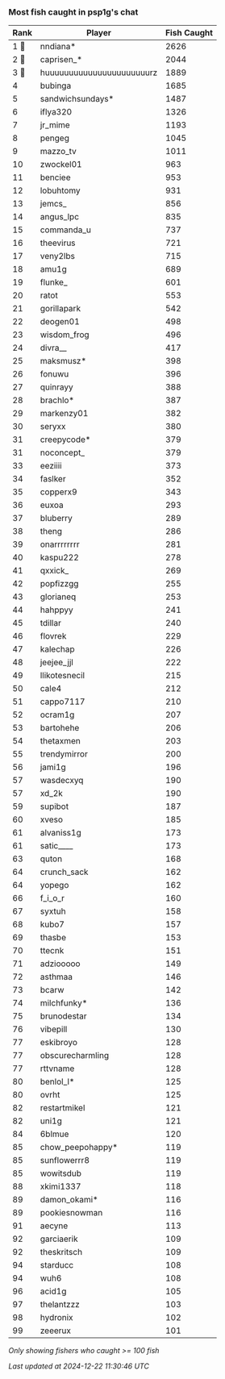 ### Most fish caught in psp1g's chat
| Rank | Player | Fish Caught |
|------|--------|-----------|
| 1 🥇  | nndiana*  | 2626 |
| 2 🥈  | caprisen_*  | 2044 |
| 3 🥉  | huuuuuuuuuuuuuuuuuuuuuurz  | 1889 |
| 4  | bubinga  | 1685 |
| 5  | sandwichsundays*  | 1487 |
| 6  | iflya320  | 1326 |
| 7  | jr_mime  | 1193 |
| 8  | pengeg  | 1045 |
| 9  | mazzo_tv  | 1011 |
| 10  | zwockel01  | 963 |
| 11  | benciee  | 953 |
| 12  | lobuhtomy  | 931 |
| 13  | jemcs_  | 856 |
| 14  | angus_lpc  | 835 |
| 15  | commanda_u  | 737 |
| 16  | theevirus  | 721 |
| 17  | veny2lbs  | 715 |
| 18  | amu1g  | 689 |
| 19  | flunke_  | 601 |
| 20  | ratot  | 553 |
| 21  | gorillapark  | 542 |
| 22  | deogen01  | 498 |
| 23  | wisdom_frog  | 496 |
| 24  | divra__  | 417 |
| 25  | maksmusz*  | 398 |
| 26  | fonuwu  | 396 |
| 27  | quinrayy  | 388 |
| 28  | brachlo*  | 387 |
| 29  | markenzy01  | 382 |
| 30  | seryxx  | 380 |
| 31  | creepycode*  | 379 |
| 31  | noconcept_  | 379 |
| 33  | eeziiii  | 373 |
| 34  | faslker  | 352 |
| 35  | copperx9  | 343 |
| 36  | euxoa  | 293 |
| 37  | bluberry  | 289 |
| 38  | theng  | 286 |
| 39  | onarrrrrrrr  | 281 |
| 40  | kaspu222  | 278 |
| 41  | qxxick_  | 269 |
| 42  | popfizzgg  | 255 |
| 43  | glorianeq  | 253 |
| 44  | hahppyy  | 241 |
| 45  | tdillar  | 240 |
| 46  | flovrek  | 229 |
| 47  | kalechap  | 226 |
| 48  | jeejee_jjl  | 222 |
| 49  | llikotesnecil  | 215 |
| 50  | cale4  | 212 |
| 51  | cappo7117  | 210 |
| 52  | ocram1g  | 207 |
| 53  | bartohehe  | 206 |
| 54  | thetaxmen  | 203 |
| 55  | trendymirror  | 200 |
| 56  | jami1g  | 196 |
| 57  | wasdecxyq  | 190 |
| 57  | xd_2k  | 190 |
| 59  | supibot  | 187 |
| 60  | xveso  | 185 |
| 61  | alvaniss1g  | 173 |
| 61  | satic____  | 173 |
| 63  | quton  | 168 |
| 64  | crunch_sack  | 162 |
| 64  | yopego  | 162 |
| 66  | f_i_o_r  | 160 |
| 67  | syxtuh  | 158 |
| 68  | kubo7  | 157 |
| 69  | thasbe  | 153 |
| 70  | ttecnk  | 151 |
| 71  | adziooooo  | 149 |
| 72  | asthmaa  | 146 |
| 73  | bcarw  | 142 |
| 74  | milchfunky*  | 136 |
| 75  | brunodestar  | 134 |
| 76  | vibepill  | 130 |
| 77  | eskibroyo  | 128 |
| 77  | obscurecharmling  | 128 |
| 77  | rttvname  | 128 |
| 80  | benlol_l*  | 125 |
| 80  | ovrht  | 125 |
| 82  | restartmikel  | 121 |
| 82  | uni1g  | 121 |
| 84  | 6blmue  | 120 |
| 85  | chow_peepohappy*  | 119 |
| 85  | sunflowerrr8  | 119 |
| 85  | wowitsdub  | 119 |
| 88  | xkimi1337  | 118 |
| 89  | damon_okami*  | 116 |
| 89  | pookiesnowman  | 116 |
| 91  | aecyne  | 113 |
| 92  | garciaerik  | 109 |
| 92  | theskritsch  | 109 |
| 94  | starducc  | 108 |
| 94  | wuh6  | 108 |
| 96  | acid1g  | 105 |
| 97  | thelantzzz  | 103 |
| 98  | hydronix  | 102 |
| 99  | zeeerux  | 101 |

_Only showing fishers who caught >= 100 fish_

_Last updated at 2024-12-22 11:30:46 UTC_